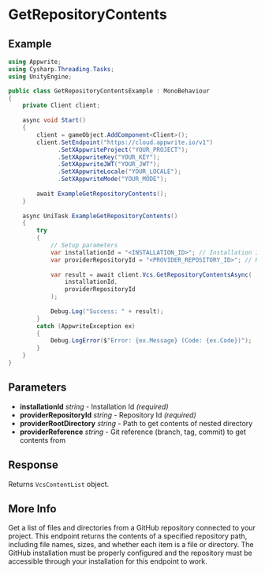 # GetRepositoryContents

## Example

```csharp
using Appwrite;
using Cysharp.Threading.Tasks;
using UnityEngine;

public class GetRepositoryContentsExample : MonoBehaviour
{
    private Client client;
    
    async void Start()
    {
        client = gameObject.AddComponent<Client>();
        client.SetEndpoint("https://cloud.appwrite.io/v1")
              .SetXAppwriteProject("YOUR_PROJECT");
              .SetXAppwriteKey("YOUR_KEY");
              .SetXAppwriteJWT("YOUR_JWT");
              .SetXAppwriteLocale("YOUR_LOCALE");
              .SetXAppwriteMode("YOUR_MODE");
        
        await ExampleGetRepositoryContents();
    }
    
    async UniTask ExampleGetRepositoryContents()
    {
        try
        {
            // Setup parameters
            var installationId = "<INSTALLATION_ID>"; // Installation Id
            var providerRepositoryId = "<PROVIDER_REPOSITORY_ID>"; // Repository Id
            
            var result = await client.Vcs.GetRepositoryContentsAsync(
                installationId,
                providerRepositoryId
            );
            
            Debug.Log("Success: " + result);
        }
        catch (AppwriteException ex)
        {
            Debug.LogError($"Error: {ex.Message} (Code: {ex.Code})");
        }
    }
}
```

## Parameters

- **installationId** *string* - Installation Id *(required)*
- **providerRepositoryId** *string* - Repository Id *(required)*
- **providerRootDirectory** *string* - Path to get contents of nested directory
- **providerReference** *string* - Git reference (branch, tag, commit) to get contents from

## Response

Returns `VcsContentList` object.
## More Info

Get a list of files and directories from a GitHub repository connected to your project. This endpoint returns the contents of a specified repository path, including file names, sizes, and whether each item is a file or directory. The GitHub installation must be properly configured and the repository must be accessible through your installation for this endpoint to work.

